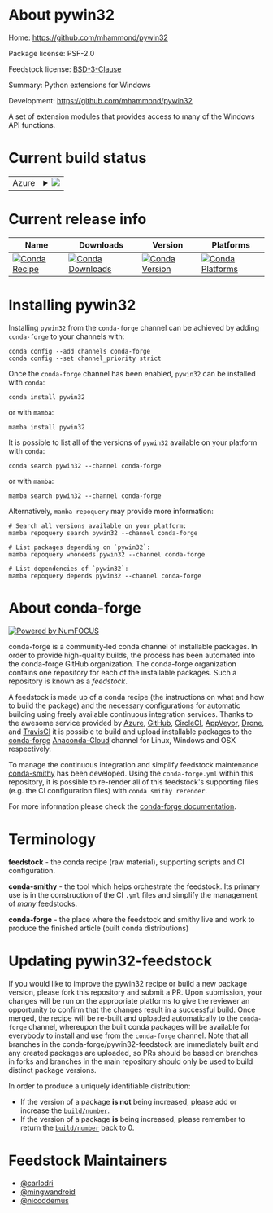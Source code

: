About pywin32
=============

Home: https://github.com/mhammond/pywin32

Package license: PSF-2.0

Feedstock license: [BSD-3-Clause](https://github.com/conda-forge/pywin32-feedstock/blob/main/LICENSE.txt)

Summary: Python extensions for Windows

Development: https://github.com/mhammond/pywin32

A set of extension modules that provides access to many of the Windows API functions.


Current build status
====================


<table>
    
  <tr>
    <td>Azure</td>
    <td>
      <details>
        <summary>
          <a href="https://dev.azure.com/conda-forge/feedstock-builds/_build/latest?definitionId=6007&branchName=main">
            <img src="https://dev.azure.com/conda-forge/feedstock-builds/_apis/build/status/pywin32-feedstock?branchName=main">
          </a>
        </summary>
        <table>
          <thead><tr><th>Variant</th><th>Status</th></tr></thead>
          <tbody><tr>
              <td>linux_64_python3.10.____cpython</td>
              <td>
                <a href="https://dev.azure.com/conda-forge/feedstock-builds/_build/latest?definitionId=6007&branchName=main">
                  <img src="https://dev.azure.com/conda-forge/feedstock-builds/_apis/build/status/pywin32-feedstock?branchName=main&jobName=linux&configuration=linux_64_python3.10.____cpython" alt="variant">
                </a>
              </td>
            </tr><tr>
              <td>linux_64_python3.11.____cpython</td>
              <td>
                <a href="https://dev.azure.com/conda-forge/feedstock-builds/_build/latest?definitionId=6007&branchName=main">
                  <img src="https://dev.azure.com/conda-forge/feedstock-builds/_apis/build/status/pywin32-feedstock?branchName=main&jobName=linux&configuration=linux_64_python3.11.____cpython" alt="variant">
                </a>
              </td>
            </tr><tr>
              <td>linux_64_python3.8.____cpython</td>
              <td>
                <a href="https://dev.azure.com/conda-forge/feedstock-builds/_build/latest?definitionId=6007&branchName=main">
                  <img src="https://dev.azure.com/conda-forge/feedstock-builds/_apis/build/status/pywin32-feedstock?branchName=main&jobName=linux&configuration=linux_64_python3.8.____cpython" alt="variant">
                </a>
              </td>
            </tr><tr>
              <td>linux_64_python3.9.____cpython</td>
              <td>
                <a href="https://dev.azure.com/conda-forge/feedstock-builds/_build/latest?definitionId=6007&branchName=main">
                  <img src="https://dev.azure.com/conda-forge/feedstock-builds/_apis/build/status/pywin32-feedstock?branchName=main&jobName=linux&configuration=linux_64_python3.9.____cpython" alt="variant">
                </a>
              </td>
            </tr><tr>
              <td>linux_aarch64_python3.10.____cpython</td>
              <td>
                <a href="https://dev.azure.com/conda-forge/feedstock-builds/_build/latest?definitionId=6007&branchName=main">
                  <img src="https://dev.azure.com/conda-forge/feedstock-builds/_apis/build/status/pywin32-feedstock?branchName=main&jobName=linux&configuration=linux_aarch64_python3.10.____cpython" alt="variant">
                </a>
              </td>
            </tr><tr>
              <td>linux_aarch64_python3.11.____cpython</td>
              <td>
                <a href="https://dev.azure.com/conda-forge/feedstock-builds/_build/latest?definitionId=6007&branchName=main">
                  <img src="https://dev.azure.com/conda-forge/feedstock-builds/_apis/build/status/pywin32-feedstock?branchName=main&jobName=linux&configuration=linux_aarch64_python3.11.____cpython" alt="variant">
                </a>
              </td>
            </tr><tr>
              <td>linux_aarch64_python3.8.____cpython</td>
              <td>
                <a href="https://dev.azure.com/conda-forge/feedstock-builds/_build/latest?definitionId=6007&branchName=main">
                  <img src="https://dev.azure.com/conda-forge/feedstock-builds/_apis/build/status/pywin32-feedstock?branchName=main&jobName=linux&configuration=linux_aarch64_python3.8.____cpython" alt="variant">
                </a>
              </td>
            </tr><tr>
              <td>linux_aarch64_python3.9.____cpython</td>
              <td>
                <a href="https://dev.azure.com/conda-forge/feedstock-builds/_build/latest?definitionId=6007&branchName=main">
                  <img src="https://dev.azure.com/conda-forge/feedstock-builds/_apis/build/status/pywin32-feedstock?branchName=main&jobName=linux&configuration=linux_aarch64_python3.9.____cpython" alt="variant">
                </a>
              </td>
            </tr><tr>
              <td>linux_ppc64le_python3.10.____cpython</td>
              <td>
                <a href="https://dev.azure.com/conda-forge/feedstock-builds/_build/latest?definitionId=6007&branchName=main">
                  <img src="https://dev.azure.com/conda-forge/feedstock-builds/_apis/build/status/pywin32-feedstock?branchName=main&jobName=linux&configuration=linux_ppc64le_python3.10.____cpython" alt="variant">
                </a>
              </td>
            </tr><tr>
              <td>linux_ppc64le_python3.11.____cpython</td>
              <td>
                <a href="https://dev.azure.com/conda-forge/feedstock-builds/_build/latest?definitionId=6007&branchName=main">
                  <img src="https://dev.azure.com/conda-forge/feedstock-builds/_apis/build/status/pywin32-feedstock?branchName=main&jobName=linux&configuration=linux_ppc64le_python3.11.____cpython" alt="variant">
                </a>
              </td>
            </tr><tr>
              <td>linux_ppc64le_python3.8.____cpython</td>
              <td>
                <a href="https://dev.azure.com/conda-forge/feedstock-builds/_build/latest?definitionId=6007&branchName=main">
                  <img src="https://dev.azure.com/conda-forge/feedstock-builds/_apis/build/status/pywin32-feedstock?branchName=main&jobName=linux&configuration=linux_ppc64le_python3.8.____cpython" alt="variant">
                </a>
              </td>
            </tr><tr>
              <td>linux_ppc64le_python3.9.____cpython</td>
              <td>
                <a href="https://dev.azure.com/conda-forge/feedstock-builds/_build/latest?definitionId=6007&branchName=main">
                  <img src="https://dev.azure.com/conda-forge/feedstock-builds/_apis/build/status/pywin32-feedstock?branchName=main&jobName=linux&configuration=linux_ppc64le_python3.9.____cpython" alt="variant">
                </a>
              </td>
            </tr><tr>
              <td>osx_64_python3.10.____cpython</td>
              <td>
                <a href="https://dev.azure.com/conda-forge/feedstock-builds/_build/latest?definitionId=6007&branchName=main">
                  <img src="https://dev.azure.com/conda-forge/feedstock-builds/_apis/build/status/pywin32-feedstock?branchName=main&jobName=osx&configuration=osx_64_python3.10.____cpython" alt="variant">
                </a>
              </td>
            </tr><tr>
              <td>osx_64_python3.11.____cpython</td>
              <td>
                <a href="https://dev.azure.com/conda-forge/feedstock-builds/_build/latest?definitionId=6007&branchName=main">
                  <img src="https://dev.azure.com/conda-forge/feedstock-builds/_apis/build/status/pywin32-feedstock?branchName=main&jobName=osx&configuration=osx_64_python3.11.____cpython" alt="variant">
                </a>
              </td>
            </tr><tr>
              <td>osx_64_python3.8.____cpython</td>
              <td>
                <a href="https://dev.azure.com/conda-forge/feedstock-builds/_build/latest?definitionId=6007&branchName=main">
                  <img src="https://dev.azure.com/conda-forge/feedstock-builds/_apis/build/status/pywin32-feedstock?branchName=main&jobName=osx&configuration=osx_64_python3.8.____cpython" alt="variant">
                </a>
              </td>
            </tr><tr>
              <td>osx_64_python3.9.____cpython</td>
              <td>
                <a href="https://dev.azure.com/conda-forge/feedstock-builds/_build/latest?definitionId=6007&branchName=main">
                  <img src="https://dev.azure.com/conda-forge/feedstock-builds/_apis/build/status/pywin32-feedstock?branchName=main&jobName=osx&configuration=osx_64_python3.9.____cpython" alt="variant">
                </a>
              </td>
            </tr><tr>
              <td>osx_arm64_python3.10.____cpython</td>
              <td>
                <a href="https://dev.azure.com/conda-forge/feedstock-builds/_build/latest?definitionId=6007&branchName=main">
                  <img src="https://dev.azure.com/conda-forge/feedstock-builds/_apis/build/status/pywin32-feedstock?branchName=main&jobName=osx&configuration=osx_arm64_python3.10.____cpython" alt="variant">
                </a>
              </td>
            </tr><tr>
              <td>osx_arm64_python3.11.____cpython</td>
              <td>
                <a href="https://dev.azure.com/conda-forge/feedstock-builds/_build/latest?definitionId=6007&branchName=main">
                  <img src="https://dev.azure.com/conda-forge/feedstock-builds/_apis/build/status/pywin32-feedstock?branchName=main&jobName=osx&configuration=osx_arm64_python3.11.____cpython" alt="variant">
                </a>
              </td>
            </tr><tr>
              <td>osx_arm64_python3.8.____cpython</td>
              <td>
                <a href="https://dev.azure.com/conda-forge/feedstock-builds/_build/latest?definitionId=6007&branchName=main">
                  <img src="https://dev.azure.com/conda-forge/feedstock-builds/_apis/build/status/pywin32-feedstock?branchName=main&jobName=osx&configuration=osx_arm64_python3.8.____cpython" alt="variant">
                </a>
              </td>
            </tr><tr>
              <td>osx_arm64_python3.9.____cpython</td>
              <td>
                <a href="https://dev.azure.com/conda-forge/feedstock-builds/_build/latest?definitionId=6007&branchName=main">
                  <img src="https://dev.azure.com/conda-forge/feedstock-builds/_apis/build/status/pywin32-feedstock?branchName=main&jobName=osx&configuration=osx_arm64_python3.9.____cpython" alt="variant">
                </a>
              </td>
            </tr><tr>
              <td>win_64_python3.10.____cpython</td>
              <td>
                <a href="https://dev.azure.com/conda-forge/feedstock-builds/_build/latest?definitionId=6007&branchName=main">
                  <img src="https://dev.azure.com/conda-forge/feedstock-builds/_apis/build/status/pywin32-feedstock?branchName=main&jobName=win&configuration=win_64_python3.10.____cpython" alt="variant">
                </a>
              </td>
            </tr><tr>
              <td>win_64_python3.11.____cpython</td>
              <td>
                <a href="https://dev.azure.com/conda-forge/feedstock-builds/_build/latest?definitionId=6007&branchName=main">
                  <img src="https://dev.azure.com/conda-forge/feedstock-builds/_apis/build/status/pywin32-feedstock?branchName=main&jobName=win&configuration=win_64_python3.11.____cpython" alt="variant">
                </a>
              </td>
            </tr><tr>
              <td>win_64_python3.8.____cpython</td>
              <td>
                <a href="https://dev.azure.com/conda-forge/feedstock-builds/_build/latest?definitionId=6007&branchName=main">
                  <img src="https://dev.azure.com/conda-forge/feedstock-builds/_apis/build/status/pywin32-feedstock?branchName=main&jobName=win&configuration=win_64_python3.8.____cpython" alt="variant">
                </a>
              </td>
            </tr><tr>
              <td>win_64_python3.9.____cpython</td>
              <td>
                <a href="https://dev.azure.com/conda-forge/feedstock-builds/_build/latest?definitionId=6007&branchName=main">
                  <img src="https://dev.azure.com/conda-forge/feedstock-builds/_apis/build/status/pywin32-feedstock?branchName=main&jobName=win&configuration=win_64_python3.9.____cpython" alt="variant">
                </a>
              </td>
            </tr>
          </tbody>
        </table>
      </details>
    </td>
  </tr>
</table>

Current release info
====================

| Name | Downloads | Version | Platforms |
| --- | --- | --- | --- |
| [![Conda Recipe](https://img.shields.io/badge/recipe-pywin32-green.svg)](https://anaconda.org/conda-forge/pywin32) | [![Conda Downloads](https://img.shields.io/conda/dn/conda-forge/pywin32.svg)](https://anaconda.org/conda-forge/pywin32) | [![Conda Version](https://img.shields.io/conda/vn/conda-forge/pywin32.svg)](https://anaconda.org/conda-forge/pywin32) | [![Conda Platforms](https://img.shields.io/conda/pn/conda-forge/pywin32.svg)](https://anaconda.org/conda-forge/pywin32) |

Installing pywin32
==================

Installing `pywin32` from the `conda-forge` channel can be achieved by adding `conda-forge` to your channels with:

```
conda config --add channels conda-forge
conda config --set channel_priority strict
```

Once the `conda-forge` channel has been enabled, `pywin32` can be installed with `conda`:

```
conda install pywin32
```

or with `mamba`:

```
mamba install pywin32
```

It is possible to list all of the versions of `pywin32` available on your platform with `conda`:

```
conda search pywin32 --channel conda-forge
```

or with `mamba`:

```
mamba search pywin32 --channel conda-forge
```

Alternatively, `mamba repoquery` may provide more information:

```
# Search all versions available on your platform:
mamba repoquery search pywin32 --channel conda-forge

# List packages depending on `pywin32`:
mamba repoquery whoneeds pywin32 --channel conda-forge

# List dependencies of `pywin32`:
mamba repoquery depends pywin32 --channel conda-forge
```


About conda-forge
=================

[![Powered by
NumFOCUS](https://img.shields.io/badge/powered%20by-NumFOCUS-orange.svg?style=flat&colorA=E1523D&colorB=007D8A)](https://numfocus.org)

conda-forge is a community-led conda channel of installable packages.
In order to provide high-quality builds, the process has been automated into the
conda-forge GitHub organization. The conda-forge organization contains one repository
for each of the installable packages. Such a repository is known as a *feedstock*.

A feedstock is made up of a conda recipe (the instructions on what and how to build
the package) and the necessary configurations for automatic building using freely
available continuous integration services. Thanks to the awesome service provided by
[Azure](https://azure.microsoft.com/en-us/services/devops/), [GitHub](https://github.com/),
[CircleCI](https://circleci.com/), [AppVeyor](https://www.appveyor.com/),
[Drone](https://cloud.drone.io/welcome), and [TravisCI](https://travis-ci.com/)
it is possible to build and upload installable packages to the
[conda-forge](https://anaconda.org/conda-forge) [Anaconda-Cloud](https://anaconda.org/)
channel for Linux, Windows and OSX respectively.

To manage the continuous integration and simplify feedstock maintenance
[conda-smithy](https://github.com/conda-forge/conda-smithy) has been developed.
Using the ``conda-forge.yml`` within this repository, it is possible to re-render all of
this feedstock's supporting files (e.g. the CI configuration files) with ``conda smithy rerender``.

For more information please check the [conda-forge documentation](https://conda-forge.org/docs/).

Terminology
===========

**feedstock** - the conda recipe (raw material), supporting scripts and CI configuration.

**conda-smithy** - the tool which helps orchestrate the feedstock.
                   Its primary use is in the construction of the CI ``.yml`` files
                   and simplify the management of *many* feedstocks.

**conda-forge** - the place where the feedstock and smithy live and work to
                  produce the finished article (built conda distributions)


Updating pywin32-feedstock
==========================

If you would like to improve the pywin32 recipe or build a new
package version, please fork this repository and submit a PR. Upon submission,
your changes will be run on the appropriate platforms to give the reviewer an
opportunity to confirm that the changes result in a successful build. Once
merged, the recipe will be re-built and uploaded automatically to the
`conda-forge` channel, whereupon the built conda packages will be available for
everybody to install and use from the `conda-forge` channel.
Note that all branches in the conda-forge/pywin32-feedstock are
immediately built and any created packages are uploaded, so PRs should be based
on branches in forks and branches in the main repository should only be used to
build distinct package versions.

In order to produce a uniquely identifiable distribution:
 * If the version of a package **is not** being increased, please add or increase
   the [``build/number``](https://docs.conda.io/projects/conda-build/en/latest/resources/define-metadata.html#build-number-and-string).
 * If the version of a package **is** being increased, please remember to return
   the [``build/number``](https://docs.conda.io/projects/conda-build/en/latest/resources/define-metadata.html#build-number-and-string)
   back to 0.

Feedstock Maintainers
=====================

* [@carlodri](https://github.com/carlodri/)
* [@mingwandroid](https://github.com/mingwandroid/)
* [@nicoddemus](https://github.com/nicoddemus/)

